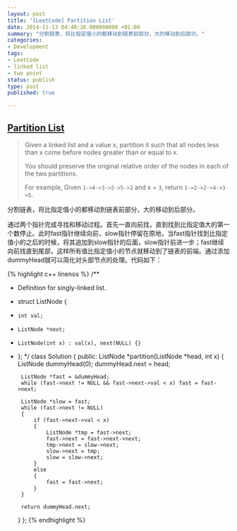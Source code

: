 ```yaml
---
layout: post
title: '[LeetCode] Partition List'
date: 2014-11-13 04:40:16.000000000 +01:00
summary: "分割链表，将比指定值小的都移动到链表前部分，大的移动到后部分。"
categories:
- Development
tags:
- LeetCode
- linked list
- two point
status: publish
type: post
published: true

---
```


## [Partition List](https://oj.leetcode.com/problems/partition-list/)

> Given a linked list and a value x, partition it such that all nodes less than x come before nodes greater than or equal to x.
>
> You should preserve the original relative order of the nodes in each of the two partitions.
>
> For example,
> Given `1->4->3->2->5->2` and x = `3`,
> return `1->2->2->4->3->5`.

分割链表，将比指定值小的都移动到链表前部分，大的移动到后部分。

通过两个指针完成寻找和移动过程。首先一直向前找，直到找到比指定值大的第一个数停止。此时fast指针继续向前，slow指针停留在原地，当fast指针找到比指定值小的之后的时候，将其追加到slow指针的后面，slow指针前进一步；fast继续向前找直到尾部，这样所有值比指定值小的节点就移动到了链表的前端。通过添加dummyHead就可以简化对头部节点的处理。代码如下：

{% highlight c++ linenos %}
/**
 * Definition for singly-linked list.
 * struct ListNode {
 *     int val;
 *     ListNode *next;
 *     ListNode(int x) : val(x), next(NULL) {}
 * };
 */
class Solution {
public:
    ListNode *partition(ListNode *head, int x) {
        ListNode dummyHead(0);
        dummyHead.next = head;

        ListNode *fast = &dummyHead;
        while (fast->next != NULL && fast->next->val < x) fast = fast->next;

        ListNode *slow = fast;
        while (fast->next != NULL)
        {
            if (fast->next->val < x)
            {
                ListNode *tmp = fast->next;
                fast->next = fast->next->next;
                tmp->next = slow->next;
                slow->next = tmp;
                slow = slow->next;
            }
            else
            {
                fast = fast->next;
            }
        }

        return dummyHead.next;
    }
};
{% endhighlight %}